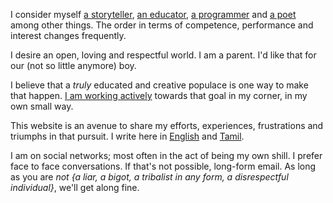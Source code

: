I consider myself [a storyteller][kv], [an educator][tsc], [a
programmer][github] and [a poet][Tamil] among other things. The order in terms
of competence, performance and interest changes frequently.

I desire an open, loving and respectful world. I am a parent. I'd like that for
our (not so little anymore) boy.

I believe that a *truly* educated and creative populace is one way to make that
happen. [I am working actively][puthir] towards that goal in my corner, in my own small
way.

This website is an avenue to share my efforts, experiences, frustrations and
triumphs in that pursuit. I write here in [English][] and [Tamil][].

I am on social networks; most often in the act of being my own shill. I prefer
face to face conversations. If that's not possible, long-form email. As long as
you are *not* _{a liar, a bigot, a tribalist in any form, a disrespectful
individual}_, we'll get along fine.


[English]: /en/writings
[Tamil]: /ta/writings
[puthir]: https://puthir.org
[tsc]: https://socratiq.substack.com/
[kv]: https://www.amazon.in/Kayal-Formidable-Navilan/dp/1648287972
[github]: https://github.com/navilan
